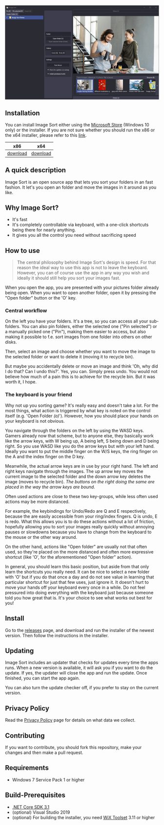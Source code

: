 ![Screenshot from the user interface of Image Sort](https://github.com/Lolle2000la/Image-Sort/raw/master/Image-Sort-Screenshot.gif)

## Installation

You can install Image Sort either using the [Microsoft Store](https://www.microsoft.com/store/apps/9PGDK9WN8HG6) (Windows 10 only) or the installer. 
If you are not sure whether you should run the x86 or the x64 installer, please refer to this [link](https://support.microsoft.com/de-de/help/15056/windows-32-64-bit-faq).

| x86                                                                                              | x64                                                                                              |
|--------------------------------------------------------------------------------------------------|--------------------------------------------------------------------------------------------------|
| [download](https://github.com/Lolle2000la/Image-Sort/releases/latest/download/ImageSort.x86.msi) | [download](https://github.com/Lolle2000la/Image-Sort/releases/latest/download/ImageSort.x64.msi) |

## A quick description

Image Sort is an open source app that lets you sort your folders in an fast fashion. It let's you open an folder and move the images in it around as you like.

## Why Image Sort?

- It's fast
- It's completely controllable via keyboard, with a one-click shortcuts being there for nearly anything.
- It gives you all the control you need without sacrificing speed

## How to use

> The central philosophy behind Image Sort's design is speed. For that reason the ideal way to use this app is not to
leave the keyboard. However, you can of course use the app in any way you wish and ideally it should still help you 
sort your images fast.

When you open the app, you are presented with your pictures folder already being open. When you want to open another
folder, open it by pressing the "Open folder" button or the 'O' key.

### Central workflow

On the left you have your folders. It's a tree, so you can access all your sub-folders. You can also pin folders,
either the selected one ("Pin selected") or a manually picked one  ("Pin"), making them easier to access, but also
making it possible to f.e. sort images from one folder into others on other disks.

Then, select an image and choose whether you want to move the image to the selected folder or want to delete it (moving it
to recycle bin).

But maybe you accidentally delete or move an image and think 'Oh, why did I do that? Can I undo this?'. Yes, you can.
Simply press undo. You would not believe how much of a pain this is to achieve for the recycle bin. But it was worth it,
I hope.

### The keyboard is your friend

Why not up you sorting game? It's really easy and doesn't take a lot. For the most things, what action is triggered by
what key is noted on the control itself (e.g. 'Open Folder *(o)*'). However, how you should place your hands on your
keyboard is not obvious.

You navigate through the folders on the left by using the WASD keys. Gamers already now that scheme, but to anyone else,
they basically work like the arrow keys, with W being up, A being left, S being down and D being right. So you use WASD
like you do the arrow keys but with your left hand. Ideally you want to put the middle finger on the W/S keys, the
ring finger on the A and the index finger on the D key.

Meanwhile, the actual arrow keys are in use by your right hand. The left and right keys navigate through the images.
The up arrow key moves the current image to the selected folder and the down arrow key deletes the image (moves to recycle bin). *The buttons on the right doing the same are placed in the way the arrow keys are bound.*

Often used actions are close to these two key-groups, while less often used actions may be more distanced.

For example, the keybindings for Undo/Redo are Q and E respectively, because the are easily accessible from your ring/index fingers. Q is undo, E is redo. What this allows you is to do these actions without a lot of friction, hopefully
allowing you to sort your images really quickly without annoying pauses or slowdowns because you have to change from
the keyboard to the mouse or the other way around.

On the other hand, actions like "Open folder" are usually not that often used, so they're placed on the more distanced and often more expressive shortcut (like 'O', for the aforementioned "Open folder" action).

In general, you should learn this basic position, but aside from that only learn the shortcuts you really need. It can
be nice to select a new folder with 'O' but if you do that once a day and do not see value in learning that particular
shortcut for just that few uses, just ignore it. It doesn't hurt to move your hands off your keyboard every once in a
while. Do not feel pressured into doing everything with the keyboard just because someone told you how great that is.
It's your choice to see what works out best for you!

## Install

Go to the [releases](https://github.com/Lolle2000la/Image-Sort/releases) page, and download and run the installer of the newest version. Then follow the instructions in the installer.

## Updating

Image Sort includes an updater that checks for updates every time the apps runs. When a new version is available, it will ask you if you want to do the update. If yes, the updater will close the app and run the update. Once finished, you can start the app again.

You can also turn the update checker off, if you prefer to stay on the current version.

## Privacy Policy

Read the [Privacy Policy](privacy_policy.md) page for details on what data we collect.

## Contributing

If you want to contribute, you should fork this repository, make your changes and then make a pull request.

## Requirements
* Windows 7 Service Pack 1 or higher

## Build-Prerequisites
* [.NET Core SDK 3.1](https://dotnet.microsoft.com/download/dotnet-core/3.1)
* (optional) Visual Studio 2019
* (optional) For building the installer, you need [WiX Toolset](https://wixtoolset.org/) 3.11 or higher
